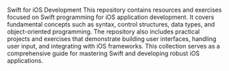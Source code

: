 Swift for iOS Development
This repository contains resources and exercises focused on Swift programming for iOS application development. It covers fundamental concepts such as syntax, control structures, data types, and object-oriented programming. The repository also includes practical projects and exercises that demonstrate building user interfaces, handling user input, and integrating with iOS frameworks. This collection serves as a comprehensive guide for mastering Swift and developing robust iOS applications.
